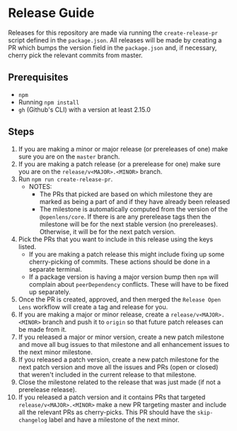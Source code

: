 # Release Guide

Releases for this repository are made via running the `create-release-pr` script defined in the `package.json`.
All releases will be made by creating a PR which bumps the version field in the `package.json` and, if necessary, cherry pick the relevant commits from master.

## Prerequisites

- `npm`
- Running `npm install`
- `gh` (Github's CLI) with a version at least 2.15.0

## Steps

1. If you are making a minor or major release (or prereleases of one) make sure you are on the `master` branch.
1. If you are making a patch release (or a prerelease for one) make sure you are on the `release/v<MAJOR>.<MINOR>` branch.
1. Run `npm run create-release-pr`.
    - NOTES:
        - The PRs that picked are based on which milestone they are marked as being a part of and if they have already been released
        - The milestone is automatically computed from the version of the `@openlens/core`.
        If there is are any prerelease tags then the milestone will be for the next stable version (no prereleases).
        Otherwise, it will be for the next patch version.
1. Pick the PRs that you want to include in this release using the keys listed.
    - If you are making a patch release this might include fixing up some cherry-picking of commits. These actions should be done in a separate terminal.
    - If a package version is having a major version bump then `npm` will complain about `peerDependency` conflicts. These will have to be fixed up separately.
1. Once the PR is created, approved, and then merged the `Release Open Lens` workflow will create a tag and release for you.
1. If you are making a major or minor release, create a `release/v<MAJOR>.<MINOR>` branch and push it to `origin` so that future patch releases can be made from it.
1. If you released a major or minor version, create a new patch milestone and move all bug issues to that milestone and all enhancement issues to the next minor milestone.
1. If you released a patch version, create a new patch milestone for the next patch version and move all the issues and PRs (open or closed) that weren't included in the current release to that milestone.
1. Close the milestone related to the release that was just made (if not a prerelease release).
1. If you released a patch version and it contains PRs that targeted `release/v<MAJOR>.<MINOR>` make a new PR targeting master and include all the relevant PRs as cherry-picks. This PR should have the `skip-changelog` label and have a milestone of the next minor.
